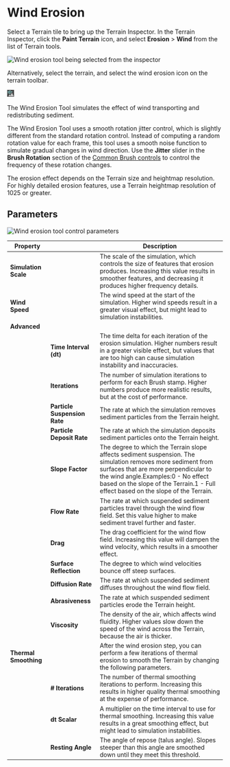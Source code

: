 # Wind Erosion

Select a Terrain tile to bring up the Terrain Inspector. In the Terrain Inspector, click the **Paint Terrain** icon, and select **Erosion** > **Wind** from the list of Terrain tools.

![Wind erosion tool being selected from the inspector](images/2-33-Wind-Erosion-01.png)

Alternatively, select the terrain, and select the wind erosion icon on the terrain toolbar.

![Wind Icon](images/Icons/WindErosion.png) 

The Wind Erosion Tool simulates the effect of wind transporting and redistributing sediment. 

The Wind Erosion Tool uses a smooth rotation jitter control, which is slightly different from the standard rotation control. Instead of computing a random rotation value for each frame, this tool uses a smooth noise function to simulate gradual changes in wind direction. Use the **Jitter** slider in the **Brush Rotation** section of the [Common Brush controls](brush-controls-shortcut-keys.md) to control the frequency of these rotation changes.

The erosion effect depends on the Terrain size and heightmap resolution. For highly detailed erosion features, use a Terrain heightmap resolution of 1025 or greater.

## Parameters

![Wind erosion tool control parameters](images/2-33-Wind-Erosion-02.png)

| **Property** |      | **Description** |
| ---- | ---- | ---- |
| **Simulation Scale**        | | The scale of the simulation, which controls the size of features that erosion produces. Increasing this value results in smoother features, and decreasing it produces higher frequency details. |
| **Wind Speed**              | | The wind speed at the start of the simulation. Higher wind speeds result in a greater visual effect, but might lead to simulation instabilities. |
| **Advanced**                | |                                                              |
|| **Time Interval (dt)**       | The time delta for each iteration of the erosion simulation. Higher numbers result in a greater visible effect, but values that are too high can cause simulation instability and inaccuracies. |
|| **Iterations**               | The number of simulation iterations to perform for each Brush stamp. Higher numbers produce more realistic results, but at the cost of performance. |
|| **Particle Suspension Rate** | The rate at which the simulation removes sediment particles from the Terrain height. |
|| **Particle Deposit Rate**    | The rate at which the simulation deposits sediment particles onto the Terrain height. |
|| **Slope Factor**             | The degree to which the Terrain slope affects sediment suspension. The simulation removes more sediment from surfaces that are more perpendicular to the wind angle.Examples:0 - No effect based on the slope of the Terrain.1 - Full effect based on the slope of the Terrain. |
|| **Flow Rate**                | The rate at which suspended sediment particles travel through the wind flow field. Set this value higher to make sediment travel further and faster. |
|| **Drag**                     | The drag coefficient for the wind flow field. Increasing this value will dampen the wind velocity, which results in a smoother effect. |
|| **Surface Reflection**       | The degree to which wind velocities bounce off steep surfaces. |
|| **Diffusion Rate**           | The rate at which suspended sediment diffuses throughout the wind flow field. |
|| **Abrasiveness**             | The rate at which suspended sediment particles erode the Terrain height. |
|| **Viscosity**                | The density of the air, which affects wind fluidity. Higher values slow down the speed of the wind across the Terrain, because the air is thicker. |
| **Thermal Smoothing**       | | After the wind erosion step, you can perform a few iterations of thermal erosion to smooth the Terrain by changing the following parameters. |
|| **# Iterations**             | The number of thermal smoothing iterations to perform. Increasing this results in higher quality thermal smoothing at the expense of performance. |
|| **dt Scalar**                | A multiplier on the time interval to use for thermal smoothing. Increasing this value results in a great smoothing effect, but might lead to simulation instabilities. |
|| **Resting Angle**            | The angle of repose (talus angle). Slopes steeper than this angle are smoothed down until they meet this threshold. |

